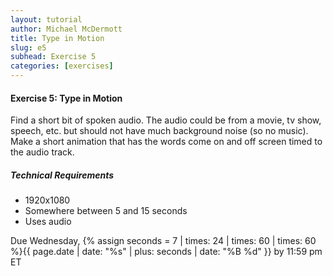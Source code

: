 ```yaml
---
layout: tutorial
author: Michael McDermott
title: Type in Motion
slug: e5
subhead: Exercise 5
categories: [exercises]
---
```

#### Exercise 5: Type in Motion
Find a short bit of spoken audio. The audio could be from a movie, tv show, speech, etc. but should not have much background noise (so no music). Make a short animation that has the words come on and off screen timed to the audio track.


##### Technical Requirements
* 1920x1080
* Somewhere between 5 and 15 seconds
* Uses audio

<span class="due">Due Wednesday, {% assign seconds = 7 | times: 24 | times: 60 | times: 60 %}{{ page.date | date: "%s" | plus: seconds | date: "%B %d" }} by 11:59 pm ET</span>
